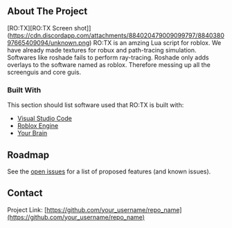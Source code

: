 



<!-- ABOUT THE PROJECT -->
## About The Project

[RO:TX][RO:TX Screen shot]](https://cdn.discordapp.com/attachments/884020479009099797/884038097665409094/unknown.png)
RO:TX is an amzing Lua script for roblox. We have already made textures for robux and path-tracing simulation. 
Softwares like roshade fails to perform ray-tracing. Roshade only adds overlays to the software named as roblox. Therefore messing up all the screenguis and core guis.



### Built With

This section should list software used that RO:TX is built with:
* [Visual Studio Code](https://code.visualstudio.com/)
* [Roblox Engine](https://roblox.com)
* [Your Brain](https://brain.com)



<!-- ROADMAP -->
## Roadmap

See the [open issues](https://github.com/Fadify/RO:TX/issues) for a list of proposed features (and known issues).


<!-- CONTACT -->
## Contact

Project Link: [https://github.com/your_username/repo_name](https://github.com/your_username/repo_name)



